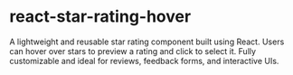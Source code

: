 # react-star-rating-hover
A lightweight and reusable star rating component built using React. Users can hover over stars to preview a rating and click to select it. Fully customizable and ideal for reviews, feedback forms, and interactive UIs.

